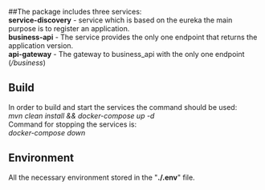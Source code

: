##The package includes three services:
<br/> 
**service-discovery** - service which is based on 
the eureka the main purpose is to register an application.<br/> 
**business-api** - The service provides the only one endpoint that 
returns the application version.<br/>
**api-gateway** - The gateway to business_api with the only one endpoint (_/business_)<br/>
## Build
In order to build and start the services the command should be used:<br/>
_mvn clean install && docker-compose up -d_ <br/>
Command for stopping the services is:<br/>
_docker-compose down_ <br/>
## Environment
All the necessary environment stored in the "__./.env__" file.
